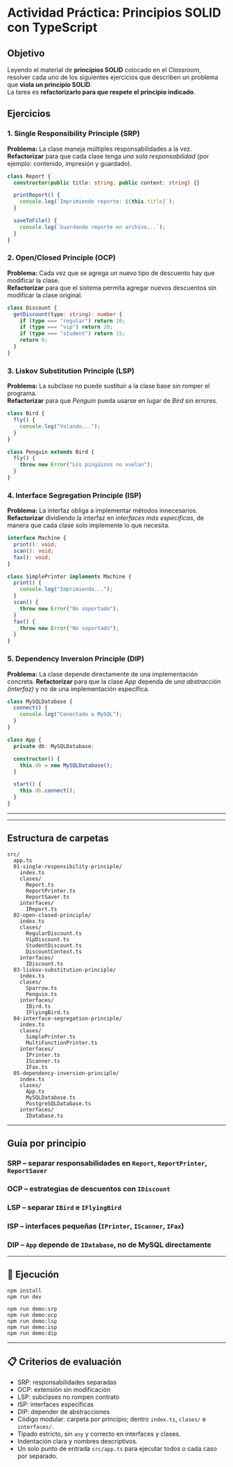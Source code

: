 # Actividad Práctica: Principios SOLID con TypeScript

## Objetivo

Leyendo el material de **principios SOLID** colocado en el _Classroom_, resolver cada uno de los siguientes ejercicios que describen un problema que **viola un principio SOLID**.  
La tarea es **refactorizarlo para que respete el principio indicado**.

## Ejercicios

### 1. Single Responsibility Principle (SRP)

**Problema:** La clase maneja múltiples responsabilidades a la vez.  
**Refactorizar** para que cada clase tenga _una sola responsabilidad_ (por ejemplo: contenido, impresión y guardado).

```ts
class Report {
  constructor(public title: string, public content: string) {}

  printReport() {
    console.log(`Imprimiendo reporte: ${this.title}`);
  }

  saveToFile() {
    console.log(`Guardando reporte en archivo...`);
  }
}
```

### 2. Open/Closed Principle (OCP)

**Problema:** Cada vez que se agrega un nuevo tipo de descuento hay que modificar la clase.  
**Refactorizar** para que el sistema permita agregar nuevos descuentos sin modificar la clase original.

```ts
class Discount {
  getDiscount(type: string): number {
    if (type === "regular") return 10;
    if (type === "vip") return 20;
    if (type === "student") return 15;
    return 0;
  }
}
```

### 3. Liskov Substitution Principle (LSP)

**Problema:** La subclase no puede sustituir a la clase base sin romper el programa.  
**Refactorizar** para que _Penguin_ pueda usarse en lugar de _Bird_ sin errores.

```ts
class Bird {
  fly() {
    console.log("Volando...");
  }
}

class Penguin extends Bird {
  fly() {
    throw new Error("Los pingüinos no vuelan");
  }
}
```

### 4. Interface Segregation Principle (ISP)

**Problema:** La interfaz obliga a implementar métodos innecesarios.  
**Refactorizar** dividiendo la interfaz en _interfaces más específicas_, de manera que cada clase solo implemente lo que necesita.

```ts
interface Machine {
  print(): void;
  scan(): void;
  fax(): void;
}

class SimplePrinter implements Machine {
  print() {
    console.log("Imprimiendo...");
  }
  scan() {
    throw new Error("No soportado");
  }
  fax() {
    throw new Error("No soportado");
  }
}
```

### 5. Dependency Inversion Principle (DIP)

**Problema:** La clase depende directamente de una implementación concreta.
**Refactorizar** para que la clase _App_ dependa de _una abstracción (interfaz)_ y no de una implementación específica.

```ts
class MySQLDatabase {
  connect() {
    console.log("Conectado a MySQL");
  }
}

class App {
  private db: MySQLDatabase;

  constructor() {
    this.db = new MySQLDatabase();
  }

  start() {
    this.db.connect();
  }
}
```

---

---

## Estructura de carpetas

```
src/
  app.ts
  01-single-responsibility-principle/
    index.ts
    clases/
      Report.ts
      ReportPrinter.ts
      ReportSaver.ts
    interfaces/
      IReport.ts
  02-open-closed-principle/
    index.ts
    clases/
      RegularDiscount.ts
      VipDiscount.ts
      StudentDiscount.ts
      DiscountContext.ts
    interfaces/
      IDiscount.ts
  03-liskov-substitution-principle/
    index.ts
    clases/
      Sparrow.ts
      Penguin.ts
    interfaces/
      IBird.ts
      IFlyingBird.ts
  04-interface-segregation-principle/
    index.ts
    clases/
      SimplePrinter.ts
      MultiFunctionPrinter.ts
    interfaces/
      IPrinter.ts
      IScanner.ts
      IFax.ts
  05-dependency-inversion-principle/
    index.ts
    clases/
      App.ts
      MySQLDatabase.ts
      PostgreSQLDatabase.ts
    interfaces/
      IDatabase.ts
```

---

## Guía por principio

### SRP – separar responsabilidades en `Report`, `ReportPrinter`, `ReportSaver`

### OCP – estrategias de descuentos con `IDiscount`

### LSP – separar `IBird` e `IFlyingBird`

### ISP – interfaces pequeñas (`IPrinter`, `IScanner`, `IFax`)

### DIP – `App` depende de `IDatabase`, no de MySQL directamente

---

## 🚀 Ejecución

```
npm install
npm run dev

npm run demo:srp
npm run demo:ocp
npm run demo:lsp
npm run demo:isp
npm run demo:dip
```

---

## 📋 Criterios de evaluación

- SRP: responsabilidades separadas
- OCP: extensión sin modificación
- LSP: subclases no rompen contrato
- ISP: interfaces específicas
- DIP: depender de abstracciones
- Código modular: carpeta por principio; dentro `index.ts`, `clases/` e `interfaces/`.
- Tipado estricto, sin `any` y correcto en interfaces y clases.
- Indentación clara y nombres descriptivos.
- Un solo punto de entrada `src/app.ts` para ejecutar todos o cada caso por separado.
